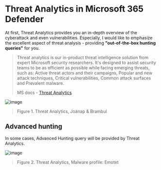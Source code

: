 # Threat Analytics in Microsoft 365 Defender
At first, Threat Analytics provides you an in-depth overview of the cyberattack and even vulnerabilities. Especially, I would like to emphasize the excellent aspect of threat analysis - providing **"out-of-the-box hunting queries"** for you.

> Threat analytics is our in-product threat intelligence solution from expert Microsoft security researchers. It's designed to assist security teams to be as efficient as possible while facing emerging threats, such as: Active threat actors and their campaigns, Popular and new attack techniques, Critical vulnerabilities, Common attack surfaces and Prevalent malware. 
> 
> MS docs - [Threat Analytics](https://learn.microsoft.com/en-us/microsoft-365/security/defender/threat-analytics?view=o365-worldwide)

![image](https://user-images.githubusercontent.com/120234772/220131232-9bcdc97c-6382-4219-9a63-b39352d5b480.png)
> Figure 1. Threat Analytics, Joanap & Brambul

## Advanced hunting
In some cases, Advanced Hunting query will be provided by Threat Analytics.

![image](https://user-images.githubusercontent.com/120234772/220133622-90c87dd4-11b0-4bca-894f-c9ee9fd039de.png)
> Figure 2. Threat Analytics, Malware profile: Emotet
